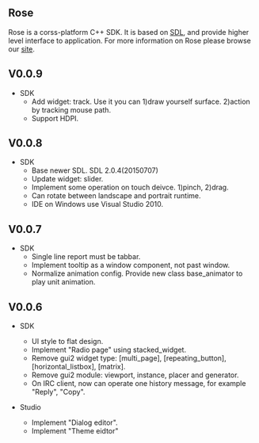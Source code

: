 Rose<br>
---
Rose is a corss-platform C++ SDK. It is based on [SDL](http://www.libsdl.org), and provide higher level interface to application. For more information on Rose please browse our [site](http://www.freeors.com).<br> 

V0.0.9<br>
----
* SDK
	* Add widget: track. Use it you can 1)draw yourself surface. 2)action by tracking mouse path.
	* Support HDPI.
	
V0.0.8<br>
----
* SDK
	* Base newer SDL. SDL 2.0.4(20150707)
	* Update widget: slider.
	* Implement some operation on touch deivce. 1)pinch, 2)drag.
	* Can rotate between landscape and portrait runtime.
	* IDE on Windows use Visual Studio 2010.<br>

V0.0.7<br>
----
* SDK
	* Single line report must be tabbar.<br>
	* Implement tooltip as a window component, not past window.
	* Normalize animation config. Provide new class base_animator to play unit animation.<br>

V0.0.6<br>
----
* SDK
	* UI style to flat design.
	* Implement "Radio page" using stacked_widget.
	* Remove gui2 widget type: [multi_page], [repeating_button], [horizontal_listbox], [matrix].
	* Remove gui2 module: viewport, instance, placer and generator.
	* On IRC client, now can operate one history message, for example "Reply", "Copy".<br>

* Studio
	* Implement "Dialog editor".
	* Implement "Theme eidtor"  